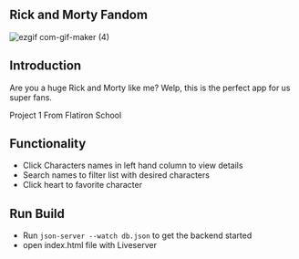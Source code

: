 ## Rick and Morty Fandom
 
 ![ezgif com-gif-maker (4)](https://user-images.githubusercontent.com/103458131/204698033-d64fbb63-e200-4299-a6ce-fc0908e799f8.gif)

 
## Introduction
Are you a huge Rick and Morty like me?
Welp, this is the perfect app for us super fans. 

Project 1 From Flatiron School


## Functionality
- Click Characters names in left hand column to view details
- Search names to filter list with desired characters
- Click heart to favorite character

## Run Build 

- Run ```json-server --watch db.json``` to get the backend started
- open index.html file with Liveserver 
